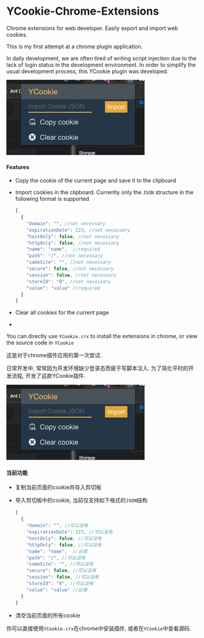 # YCookie-Chrome-Extensions
Chrome extensions for web developer. Easily export and import web cookies.

This is my first attempt at a chrome plugin application.

In daily development, we are often tired of writing script injection due to the lack of login status in the development environment. In order to simplify the usual development process, this YCookie plugin was developed.

![cookie-ui](./img/cookie-ui.png)

#### **Features**

- Copy the cookie of the current page and save it to the clipboard

- Import cookies in the clipboard. Currently only the `JSON` structure in the following format is supported

  ```js
  [
    {
      "domain": "", //not necessary
      "expirationDate": 123, //not necessary
      "hostOnly": false, //not necessary
      "httpOnly": false, //not necessary
      "name": "name",  //required
      "path": "/", //not necessary
      "sameSite": "", //not necessary
      "secure": false, //not necessary
      "session": false, //not necessary
      "storeId": "0", //not necessary
      "value": "value" //required
    }
  ]
  ```

- Clear all cookies for the current page

- 

You can directly use `YCookie.crx` to install the extensions in chrome, or view the source code in `YCookie`



这是对于chrome插件应用的第一次尝试.

日常开发中, 常常因为开发环境缺少登录态而疲于写脚本注入. 为了简化平时的开发流程, 开发了这款YCookie插件.

![cookie-ui](./img/cookie-ui.png)

#### 当前功能

- 复制当前页面的cookie并存入剪切板

- 导入剪切板中的cookie, 当前仅支持如下格式的`JSON`结构

  ```js
  [
    {
      "domain": "", //可以没有
      "expirationDate": 123, //可以没有
      "hostOnly": false, //可以没有
      "httpOnly": false, //可以没有
      "name": "name",  //必填
      "path": "/", //可以没有
      "sameSite": "", //可以没有
      "secure": false, //可以没有
      "session": false, //可以没有
      "storeId": "0", //可以没有
      "value": "value" //必填
    }
  ]
  ```

- 清空当前页面的所有cookie



你可以直接使用`YCookie.crx`在chrome中安装插件, 或者在`YCookie`中查看源码.
